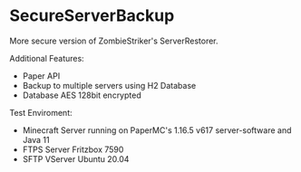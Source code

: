 # SecureServerBackup
More secure version of ZombieStriker's ServerRestorer.

Additional Features:
  - Paper API
  - Backup to multiple servers using H2 Database
  - Database AES 128bit encrypted

Test Enviroment:
  - Minecraft Server running on PaperMC's 1.16.5 v617 server-software and Java 11
  - FTPS Server Fritzbox 7590
  - SFTP VServer Ubuntu 20.04
